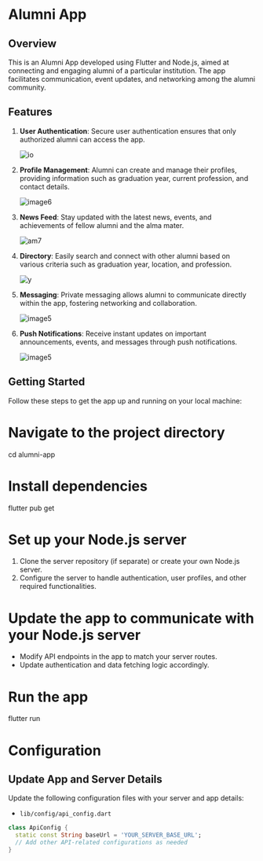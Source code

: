 # Alumni App

## Overview

This is an Alumni App developed using Flutter and Node.js, aimed at connecting and engaging alumni of a particular institution. The app facilitates communication, event updates, and networking among the alumni community.

## Features

1. **User Authentication**: Secure user authentication ensures that only authorized alumni can access the app.

   ![io](https://github.com/09aryan/AlmaBase/assets/99637603/4df39807-ca7d-45ef-80f4-79f7d8c790f2)


3. **Profile Management**: Alumni can create and manage their profiles, providing information such as graduation year, current profession, and contact details.

   ![image6](https://github.com/09aryan/AlmaBase/assets/99637603/33d2f42f-8c65-485b-a6c0-f61926820771)

5. **News Feed**: Stay updated with the latest news, events, and achievements of fellow alumni and the alma mater.

   ![am7](https://github.com/09aryan/AlmaBase/assets/99637603/ed72b79c-cab3-4db2-bd6d-f0888df5a4c6)
   

9. **Directory**: Easily search and connect with other alumni based on various criteria such as graduation year, location, and profession.
 
   ![y](https://github.com/09aryan/AlmaBase/assets/99637603/49cbc0bf-ee6f-486b-91ab-8356585d9063)
    

11. **Messaging**: Private messaging allows alumni to communicate directly within the app, fostering networking and collaboration.

    ![image5](https://github.com/09aryan/AlmaBase/assets/99637603/5d02219e-c683-40d7-8406-e48d55ebfbee)

11. **Push Notifications**: Receive instant updates on important announcements, events, and messages through push notifications.

    ![image5](https://github.com/09aryan/AlmaBase/assets/99637603/5d02219e-c683-40d7-8406-e48d55ebfbee)

## Getting Started

Follow these steps to get the app up and running on your local machine:

# Navigate to the project directory
cd alumni-app

# Install dependencies
flutter pub get

# Set up your Node.js server
1. Clone the server repository (if separate) or create your own Node.js server.
2. Configure the server to handle authentication, user profiles, and other required functionalities.

# Update the app to communicate with your Node.js server
- Modify API endpoints in the app to match your server routes.
- Update authentication and data fetching logic accordingly.

# Run the app
flutter run

# Configuration

## Update App and Server Details

Update the following configuration files with your server and app details:

- `lib/config/api_config.dart`

```dart
class ApiConfig {
  static const String baseUrl = 'YOUR_SERVER_BASE_URL';
  // Add other API-related configurations as needed
}


